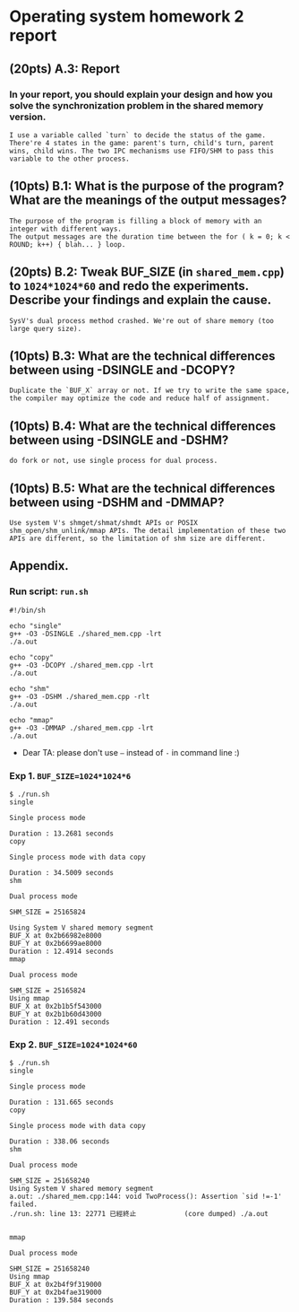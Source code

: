 # Operating system homework 2 report

## (20pts) A.3: Report

### In your report, you should explain your design and how you solve the synchronization problem in the shared memory version.


    I use a variable called `turn` to decide the status of the game. There're 4 states in the game: parent's turn, child's turn, parent wins, child wins. The two IPC mechanisms use FIFO/SHM to pass this variable to the other process.



## (10pts) B.1: What is the purpose of the program? What are the meanings of the output messages?

    The purpose of the program is filling a block of memory with an integer with different ways.
    The output messages are the duration time between the for ( k = 0; k < ROUND; k++) { blah... } loop.



## (20pts) B.2: Tweak BUF_SIZE (in `shared_mem.cpp`) to `1024*1024*60` and redo the experiments. Describe your findings and explain the cause.

    SysV's dual process method crashed. We're out of share memory (too large query size).

## (10pts) B.3: What are the technical differences between using -DSINGLE and -DCOPY?

    Duplicate the `BUF_X` array or not. If we try to write the same space, the compiler may optimize the code and reduce half of assignment.

## (10pts) B.4: What are the technical differences between using -DSINGLE and -DSHM?

    do fork or not, use single process for dual process.

## (10pts) B.5: What are the technical differences between using -DSHM and -DMMAP?

    Use system V's shmget/shmat/shmdt APIs or POSIX shm_open/shm_unlink/mmap APIs. The detail implementation of these two APIs are different, so the limitation of shm size are different.


## Appendix.

### Run script: `run.sh`
    #!/bin/sh
    
    echo "single"
    g++ -O3 -DSINGLE ./shared_mem.cpp -lrt
    ./a.out
    
    echo "copy"
    g++ -O3 -DCOPY ./shared_mem.cpp -lrt
    ./a.out
    
    echo "shm"
    g++ -O3 -DSHM ./shared_mem.cpp -rlt
    ./a.out
    
    echo "mmap"
    g++ -O3 -DMMAP ./shared_mem.cpp -lrt
    ./a.out



- Dear TA: please don't use `–` instead of `-` in command line :)


### Exp 1. `BUF_SIZE=1024*1024*6`


    $ ./run.sh
    single
    
    Single process mode
    
    Duration : 13.2681 seconds
    copy
    
    Single process mode with data copy
    
    Duration : 34.5009 seconds
    shm
    
    Dual process mode
    
    SHM_SIZE = 25165824
    
    Using System V shared memory segment
    BUF_X at 0x2b66982e8000
    BUF_Y at 0x2b6699ae8000
    Duration : 12.4914 seconds
    mmap
    
    Dual process mode
    
    SHM_SIZE = 25165824
    Using mmap
    BUF_X at 0x2b1b5f543000
    BUF_Y at 0x2b1b60d43000
    Duration : 12.491 seconds
    

### Exp 2. `BUF_SIZE=1024*1024*60`
    
    $ ./run.sh
    single
    
    Single process mode
    
    Duration : 131.665 seconds
    copy
    
    Single process mode with data copy
    
    Duration : 338.06 seconds
    shm
    
    Dual process mode
    
    SHM_SIZE = 251658240
    Using System V shared memory segment
    a.out: ./shared_mem.cpp:144: void TwoProcess(): Assertion `sid !=-1' failed.
    ./run.sh: line 13: 22771 已經終止            (core dumped) ./a.out


    mmap
    
    Dual process mode
    
    SHM_SIZE = 251658240
    Using mmap
    BUF_X at 0x2b4f9f319000
    BUF_Y at 0x2b4fae319000
    Duration : 139.584 seconds
